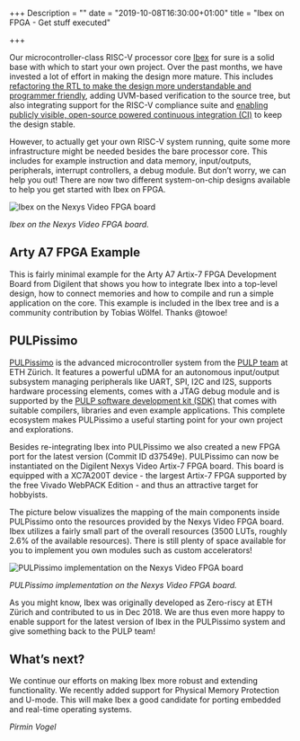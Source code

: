 +++
Description = ""
date = "2019-10-08T16:30:00+01:00"
title = "Ibex on FPGA - Get stuff executed"

+++

Our microcontroller-class RISC-V processor core
[Ibex](https://github.com/lowRISC/ibex/) for sure is a solid base with which to
start your own project. Over the past months, we have invested a lot of effort
in making the design more mature. This includes [refactoring the RTL to make the
design more understandable and programmer
friendly](https://www.lowrisc.org/blog/2019/07/six-more-weeks-of-ibex-development-whats-new/),
adding UVM-based verification to the source tree, but also integrating support
for the RISC-V compliance suite and [enabling publicly visible, open-source
powered continuous integration
(CI)](https://www.lowrisc.org/blog/2019/08/ibex-code-with-confidence/) to keep
the design stable. 

However, to actually get your own RISC-V system running, quite some more
infrastructure might be needed besides the bare processor core. This includes
for example instruction and data memory, input/outputs, peripherals, interrupt
controllers, a debug module. But don’t worry, we can help you out! There are now
two different system-on-chip designs available to help you get started with Ibex
on FPGA.

![Ibex on the Nexys Video FPGA board](/img/Ibex_on_Nexys_Video.jpg "Ibex on the Nexys Video FPGA board.")

_Ibex on the Nexys Video FPGA board._

## Arty A7 FPGA Example

This is fairly minimal example for the Arty A7 Artix-7 FPGA Development Board
from Digilent that shows you how to integrate Ibex into a top-level design, how
to connect memories and how to compile and run a simple application on the core.
This example is included in the Ibex tree and is a community contribution by
Tobias Wölfel. Thanks @towoe!

## PULPissimo

[PULPissimo](https://github.com/pulp-platform/pulpissimo) is the advanced
microcontroller system from the [PULP team](https://pulp-platform.org) at ETH
Zürich. It features a powerful uDMA for an autonomous input/output subsystem
managing peripherals like UART, SPI, I2C and I2S, supports hardware processing
elements, comes with a JTAG debug module and is supported by the [PULP software
development kit (SDK)](https://github.com/pulp-platform/pulp-sdk) that comes
with suitable compilers, libraries and even example applications. This complete
ecosystem makes PULPissimo a useful starting point for your own project and
explorations. 

Besides re-integrating Ibex into PULPissimo we also created a new FPGA port for
the latest version (Commit ID d37549e). PULPissimo can now be instantiated on
the Digilent Nexys Video Artix-7 FPGA board. This board is equipped with a
XC7A200T device - the largest Artix-7 FPGA supported by the free Vivado WebPACK
Edition - and thus an attractive target for hobbyists.

The picture below visualizes the mapping of the main components inside
PULPissimo onto the resources provided by the Nexys Video FPGA board. Ibex
utilizes a fairly small part of the overall resources (3500 LUTs, roughly 2.6%
of the available resources). There is still plenty of space available for you to
implement you own modules such as custom accelerators!

![PULPissimo implementation on the Nexys Video FPGA
board](/img/PULPissimo_on_Nexys_Video.png "PULPissimo implementation on the
Nexys Video FPGA board")

_PULPissimo implementation on the Nexys Video FPGA board._

As you might know, Ibex was originally developed as Zero-riscy at ETH Zürich and
contributed to us in Dec 2018. We are thus even more happy to enable support for
the latest version of Ibex in the PULPissimo system and give something back to
the PULP team!

## What’s next?

We continue our efforts on making Ibex more robust and extending functionality.
We recently added support for Physical Memory Protection and U-mode. This
will make Ibex a good candidate for porting embedded and real-time operating
systems.

_Pirmin Vogel_
